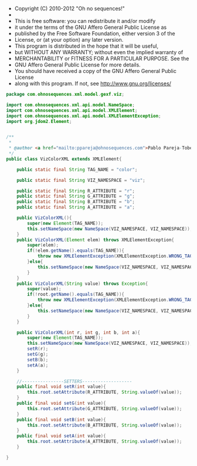 
 * Copyright (C) 2010-2012  "Oh no sequences!"
 *
 * This is free software: you can redistribute it and/or modify
 * it under the terms of the GNU Affero General Public License as
 * published by the Free Software Foundation, either version 3 of the
 * License, or (at your option) any later version.
 * This program is distributed in the hope that it will be useful,
 * but WITHOUT ANY WARRANTY; without even the implied warranty of
 * MERCHANTABILITY or FITNESS FOR A PARTICULAR PURPOSE.  See the
 * GNU Affero General Public License for more details.
 * You should have received a copy of the GNU Affero General Public License
 * along with this program.  If not, see <http://www.gnu.org/licenses/>


```java
package com.ohnosequences.xml.model.gexf.viz;

import com.ohnosequences.xml.api.model.NameSpace;
import com.ohnosequences.xml.api.model.XMLElement;
import com.ohnosequences.xml.api.model.XMLElementException;
import org.jdom2.Element;


/**
 *
 * @author <a href="mailto:ppareja@ohnosequences.com">Pablo Pareja-Tobes</a>
 */
public class VizColorXML extends XMLElement{

    public static final String TAG_NAME = "color";

    public static final String VIZ_NAMESPACE = "viz";

    public static final String R_ATTRIBUTE = "r";
    public static final String G_ATTRIBUTE = "g";
    public static final String B_ATTRIBUTE = "b";
    public static final String A_ATTRIBUTE = "a";

    public VizColorXML(){
        super(new Element(TAG_NAME));
        this.setNameSpace(new NameSpace(VIZ_NAMESPACE, VIZ_NAMESPACE));
    }
    public VizColorXML(Element elem) throws XMLElementException{
        super(elem);
        if(!elem.getName().equals(TAG_NAME)){
            throw new XMLElementException(XMLElementException.WRONG_TAG_NAME,new XMLElement(elem));
        }else{
            this.setNameSpace(new NameSpace(VIZ_NAMESPACE, VIZ_NAMESPACE));
        }
    }
    public VizColorXML(String value) throws Exception{
        super(value);
        if(!root.getName().equals(TAG_NAME)){
            throw new XMLElementException(XMLElementException.WRONG_TAG_NAME,new XMLElement(value));
        }else{
            this.setNameSpace(new NameSpace(VIZ_NAMESPACE, VIZ_NAMESPACE));
        }
    }

    public VizColorXML(int r, int g, int b, int a){
        super(new Element(TAG_NAME));
        this.setNameSpace(new NameSpace(VIZ_NAMESPACE, VIZ_NAMESPACE));
        setR(r);
        setG(g);
        setB(b);
        setA(a);
    }

    //----------------SETTERS-------------------
    public final void setR(int value){
        this.root.setAttribute(R_ATTRIBUTE, String.valueOf(value));
    }
    public final void setG(int value){
        this.root.setAttribute(G_ATTRIBUTE, String.valueOf(value));
    }
    public final void setB(int value){
        this.root.setAttribute(B_ATTRIBUTE, String.valueOf(value));
    }
    public final void setA(int value){
        this.root.setAttribute(A_ATTRIBUTE, String.valueOf(value));
    }

}

```




[main/java/com/ohnosequences/BioinfoUtil.java]: ../../../../BioinfoUtil.java.md
[main/java/com/ohnosequences/util/BitOperations.java]: ../../../../util/BitOperations.java.md
[main/java/com/ohnosequences/util/blast/BlastExporter.java]: ../../../../util/blast/BlastExporter.java.md
[main/java/com/ohnosequences/util/blast/BlastSubset.java]: ../../../../util/blast/BlastSubset.java.md
[main/java/com/ohnosequences/util/CodonUtil.java]: ../../../../util/CodonUtil.java.md
[main/java/com/ohnosequences/util/Entry.java]: ../../../../util/Entry.java.md
[main/java/com/ohnosequences/util/Executable.java]: ../../../../util/Executable.java.md
[main/java/com/ohnosequences/util/ExecuteFromFile.java]: ../../../../util/ExecuteFromFile.java.md
[main/java/com/ohnosequences/util/fasta/FastaSubSeq.java]: ../../../../util/fasta/FastaSubSeq.java.md
[main/java/com/ohnosequences/util/fasta/FastaUtil.java]: ../../../../util/fasta/FastaUtil.java.md
[main/java/com/ohnosequences/util/fasta/MultifastaSelector.java]: ../../../../util/fasta/MultifastaSelector.java.md
[main/java/com/ohnosequences/util/fasta/SearchFastaHeaders.java]: ../../../../util/fasta/SearchFastaHeaders.java.md
[main/java/com/ohnosequences/util/fasta/SearchFastaSequence.java]: ../../../../util/fasta/SearchFastaSequence.java.md
[main/java/com/ohnosequences/util/file/FileUtil.java]: ../../../../util/file/FileUtil.java.md
[main/java/com/ohnosequences/util/file/FnaFileFilter.java]: ../../../../util/file/FnaFileFilter.java.md
[main/java/com/ohnosequences/util/file/GenomeFilesParser.java]: ../../../../util/file/GenomeFilesParser.java.md
[main/java/com/ohnosequences/util/file/PttFileFilter.java]: ../../../../util/file/PttFileFilter.java.md
[main/java/com/ohnosequences/util/file/RntFileFilter.java]: ../../../../util/file/RntFileFilter.java.md
[main/java/com/ohnosequences/util/genbank/GBCommon.java]: ../../../../util/genbank/GBCommon.java.md
[main/java/com/ohnosequences/util/gephi/GephiExporter.java]: ../../../../util/gephi/GephiExporter.java.md
[main/java/com/ohnosequences/util/gephi/GexfToDotExporter.java]: ../../../../util/gephi/GexfToDotExporter.java.md
[main/java/com/ohnosequences/util/go/GOExporter.java]: ../../../../util/go/GOExporter.java.md
[main/java/com/ohnosequences/util/model/Feature.java]: ../../../../util/model/Feature.java.md
[main/java/com/ohnosequences/util/model/Intergenic.java]: ../../../../util/model/Intergenic.java.md
[main/java/com/ohnosequences/util/model/PalindromicityResult.java]: ../../../../util/model/PalindromicityResult.java.md
[main/java/com/ohnosequences/util/ncbi/TaxonomyLoader.java]: ../../../../util/ncbi/TaxonomyLoader.java.md
[main/java/com/ohnosequences/util/oric/OricDataRetriever.java]: ../../../../util/oric/OricDataRetriever.java.md
[main/java/com/ohnosequences/util/Pair.java]: ../../../../util/Pair.java.md
[main/java/com/ohnosequences/util/pal/PalindromicityAnalyzer.java]: ../../../../util/pal/PalindromicityAnalyzer.java.md
[main/java/com/ohnosequences/util/security/MD5.java]: ../../../../util/security/MD5.java.md
[main/java/com/ohnosequences/util/seq/SeqUtil.java]: ../../../../util/seq/SeqUtil.java.md
[main/java/com/ohnosequences/util/statistics/StatisticalValues.java]: ../../../../util/statistics/StatisticalValues.java.md
[main/java/com/ohnosequences/util/uniprot/UniprotProteinRetreiver.java]: ../../../../util/uniprot/UniprotProteinRetreiver.java.md
[main/java/com/ohnosequences/xml/api/interfaces/IAttribute.java]: ../../../api/interfaces/IAttribute.java.md
[main/java/com/ohnosequences/xml/api/interfaces/IElement.java]: ../../../api/interfaces/IElement.java.md
[main/java/com/ohnosequences/xml/api/interfaces/INameSpace.java]: ../../../api/interfaces/INameSpace.java.md
[main/java/com/ohnosequences/xml/api/interfaces/IXmlThing.java]: ../../../api/interfaces/IXmlThing.java.md
[main/java/com/ohnosequences/xml/api/interfaces/package-info.java]: ../../../api/interfaces/package-info.java.md
[main/java/com/ohnosequences/xml/api/model/NameSpace.java]: ../../../api/model/NameSpace.java.md
[main/java/com/ohnosequences/xml/api/model/package-info.java]: ../../../api/model/package-info.java.md
[main/java/com/ohnosequences/xml/api/model/XMLAttribute.java]: ../../../api/model/XMLAttribute.java.md
[main/java/com/ohnosequences/xml/api/model/XMLElement.java]: ../../../api/model/XMLElement.java.md
[main/java/com/ohnosequences/xml/api/model/XMLElementException.java]: ../../../api/model/XMLElementException.java.md
[main/java/com/ohnosequences/xml/api/util/XMLUtil.java]: ../../../api/util/XMLUtil.java.md
[main/java/com/ohnosequences/xml/model/Annotation.java]: ../../Annotation.java.md
[main/java/com/ohnosequences/xml/model/bio4j/Bio4jNodeIndexXML.java]: ../../bio4j/Bio4jNodeIndexXML.java.md
[main/java/com/ohnosequences/xml/model/bio4j/Bio4jNodeXML.java]: ../../bio4j/Bio4jNodeXML.java.md
[main/java/com/ohnosequences/xml/model/bio4j/Bio4jPropertyXML.java]: ../../bio4j/Bio4jPropertyXML.java.md
[main/java/com/ohnosequences/xml/model/bio4j/Bio4jRelationshipIndexXML.java]: ../../bio4j/Bio4jRelationshipIndexXML.java.md
[main/java/com/ohnosequences/xml/model/bio4j/Bio4jRelationshipXML.java]: ../../bio4j/Bio4jRelationshipXML.java.md
[main/java/com/ohnosequences/xml/model/bio4j/UniprotDataXML.java]: ../../bio4j/UniprotDataXML.java.md
[main/java/com/ohnosequences/xml/model/BlastOutput.java]: ../../BlastOutput.java.md
[main/java/com/ohnosequences/xml/model/BlastOutputParam.java]: ../../BlastOutputParam.java.md
[main/java/com/ohnosequences/xml/model/Codon.java]: ../../Codon.java.md
[main/java/com/ohnosequences/xml/model/ContigXML.java]: ../../ContigXML.java.md
[main/java/com/ohnosequences/xml/model/cufflinks/CuffLinksElement.java]: ../../cufflinks/CuffLinksElement.java.md
[main/java/com/ohnosequences/xml/model/embl/EmblXML.java]: ../../embl/EmblXML.java.md
[main/java/com/ohnosequences/xml/model/Frameshift.java]: ../../Frameshift.java.md
[main/java/com/ohnosequences/xml/model/Gap.java]: ../../Gap.java.md
[main/java/com/ohnosequences/xml/model/gb/GenBankXML.java]: ../../gb/GenBankXML.java.md
[main/java/com/ohnosequences/xml/model/genome/feature/Feature.java]: ../../genome/feature/Feature.java.md
[main/java/com/ohnosequences/xml/model/genome/feature/Intergenic.java]: ../../genome/feature/Intergenic.java.md
[main/java/com/ohnosequences/xml/model/genome/feature/MisRNA.java]: ../../genome/feature/MisRNA.java.md
[main/java/com/ohnosequences/xml/model/genome/feature/ORF.java]: ../../genome/feature/ORF.java.md
[main/java/com/ohnosequences/xml/model/genome/feature/RNA.java]: ../../genome/feature/RNA.java.md
[main/java/com/ohnosequences/xml/model/genome/feature/RRNA.java]: ../../genome/feature/RRNA.java.md
[main/java/com/ohnosequences/xml/model/genome/feature/TRNA.java]: ../../genome/feature/TRNA.java.md
[main/java/com/ohnosequences/xml/model/genome/GenomeElement.java]: ../../genome/GenomeElement.java.md
[main/java/com/ohnosequences/xml/model/gexf/AttributesXML.java]: ../AttributesXML.java.md
[main/java/com/ohnosequences/xml/model/gexf/AttributeXML.java]: ../AttributeXML.java.md
[main/java/com/ohnosequences/xml/model/gexf/AttValuesXML.java]: ../AttValuesXML.java.md
[main/java/com/ohnosequences/xml/model/gexf/AttValueXML.java]: ../AttValueXML.java.md
[main/java/com/ohnosequences/xml/model/gexf/EdgesXML.java]: ../EdgesXML.java.md
[main/java/com/ohnosequences/xml/model/gexf/EdgeXML.java]: ../EdgeXML.java.md
[main/java/com/ohnosequences/xml/model/gexf/GexfXML.java]: ../GexfXML.java.md
[main/java/com/ohnosequences/xml/model/gexf/GraphXML.java]: ../GraphXML.java.md
[main/java/com/ohnosequences/xml/model/gexf/NodesXML.java]: ../NodesXML.java.md
[main/java/com/ohnosequences/xml/model/gexf/NodeXML.java]: ../NodeXML.java.md
[main/java/com/ohnosequences/xml/model/gexf/SpellsXML.java]: ../SpellsXML.java.md
[main/java/com/ohnosequences/xml/model/gexf/SpellXML.java]: ../SpellXML.java.md
[main/java/com/ohnosequences/xml/model/gexf/viz/VizColorXML.java]: VizColorXML.java.md
[main/java/com/ohnosequences/xml/model/gexf/viz/VizPositionXML.java]: VizPositionXML.java.md
[main/java/com/ohnosequences/xml/model/gexf/viz/VizSizeXML.java]: VizSizeXML.java.md
[main/java/com/ohnosequences/xml/model/go/GoAnnotationXML.java]: ../../go/GoAnnotationXML.java.md
[main/java/com/ohnosequences/xml/model/go/GOSlimXML.java]: ../../go/GOSlimXML.java.md
[main/java/com/ohnosequences/xml/model/go/GoTermXML.java]: ../../go/GoTermXML.java.md
[main/java/com/ohnosequences/xml/model/go/SlimSetXML.java]: ../../go/SlimSetXML.java.md
[main/java/com/ohnosequences/xml/model/graphml/DataXML.java]: ../../graphml/DataXML.java.md
[main/java/com/ohnosequences/xml/model/graphml/EdgeXML.java]: ../../graphml/EdgeXML.java.md
[main/java/com/ohnosequences/xml/model/graphml/GraphmlXML.java]: ../../graphml/GraphmlXML.java.md
[main/java/com/ohnosequences/xml/model/graphml/GraphXML.java]: ../../graphml/GraphXML.java.md
[main/java/com/ohnosequences/xml/model/graphml/KeyXML.java]: ../../graphml/KeyXML.java.md
[main/java/com/ohnosequences/xml/model/graphml/NodeXML.java]: ../../graphml/NodeXML.java.md
[main/java/com/ohnosequences/xml/model/Hit.java]: ../../Hit.java.md
[main/java/com/ohnosequences/xml/model/Hsp.java]: ../../Hsp.java.md
[main/java/com/ohnosequences/xml/model/HspSet.java]: ../../HspSet.java.md
[main/java/com/ohnosequences/xml/model/Iteration.java]: ../../Iteration.java.md
[main/java/com/ohnosequences/xml/model/logs/LogRecordXML.java]: ../../logs/LogRecordXML.java.md
[main/java/com/ohnosequences/xml/model/metagenomics/ReadResultXML.java]: ../../metagenomics/ReadResultXML.java.md
[main/java/com/ohnosequences/xml/model/metagenomics/ReadXML.java]: ../../metagenomics/ReadXML.java.md
[main/java/com/ohnosequences/xml/model/metagenomics/SampleXML.java]: ../../metagenomics/SampleXML.java.md
[main/java/com/ohnosequences/xml/model/MetagenomicsDataXML.java]: ../../MetagenomicsDataXML.java.md
[main/java/com/ohnosequences/xml/model/mg7/MG7DataXML.java]: ../../mg7/MG7DataXML.java.md
[main/java/com/ohnosequences/xml/model/mg7/ReadResultXML.java]: ../../mg7/ReadResultXML.java.md
[main/java/com/ohnosequences/xml/model/mg7/SampleXML.java]: ../../mg7/SampleXML.java.md
[main/java/com/ohnosequences/xml/model/ncbi/NCBITaxonomyNodeXML.java]: ../../ncbi/NCBITaxonomyNodeXML.java.md
[main/java/com/ohnosequences/xml/model/oric/Oric.java]: ../../oric/Oric.java.md
[main/java/com/ohnosequences/xml/model/Overlap.java]: ../../Overlap.java.md
[main/java/com/ohnosequences/xml/model/pal/PalindromicityResultXML.java]: ../../pal/PalindromicityResultXML.java.md
[main/java/com/ohnosequences/xml/model/pg/Primer.java]: ../../pg/Primer.java.md
[main/java/com/ohnosequences/xml/model/PredictedGene.java]: ../../PredictedGene.java.md
[main/java/com/ohnosequences/xml/model/PredictedGenes.java]: ../../PredictedGenes.java.md
[main/java/com/ohnosequences/xml/model/PredictedRna.java]: ../../PredictedRna.java.md
[main/java/com/ohnosequences/xml/model/PredictedRnas.java]: ../../PredictedRnas.java.md
[main/java/com/ohnosequences/xml/model/uniprot/ArticleXML.java]: ../../uniprot/ArticleXML.java.md
[main/java/com/ohnosequences/xml/model/uniprot/CommentXML.java]: ../../uniprot/CommentXML.java.md
[main/java/com/ohnosequences/xml/model/uniprot/FeatureXML.java]: ../../uniprot/FeatureXML.java.md
[main/java/com/ohnosequences/xml/model/uniprot/InterproXML.java]: ../../uniprot/InterproXML.java.md
[main/java/com/ohnosequences/xml/model/uniprot/IsoformXML.java]: ../../uniprot/IsoformXML.java.md
[main/java/com/ohnosequences/xml/model/uniprot/KeywordXML.java]: ../../uniprot/KeywordXML.java.md
[main/java/com/ohnosequences/xml/model/uniprot/ProteinXML.java]: ../../uniprot/ProteinXML.java.md
[main/java/com/ohnosequences/xml/model/uniprot/SubcellularLocationXML.java]: ../../uniprot/SubcellularLocationXML.java.md
[main/java/com/ohnosequences/xml/model/util/Argument.java]: ../../util/Argument.java.md
[main/java/com/ohnosequences/xml/model/util/Arguments.java]: ../../util/Arguments.java.md
[main/java/com/ohnosequences/xml/model/util/Error.java]: ../../util/Error.java.md
[main/java/com/ohnosequences/xml/model/util/Execution.java]: ../../util/Execution.java.md
[main/java/com/ohnosequences/xml/model/util/FlexXMLWrapperClassCreator.java]: ../../util/FlexXMLWrapperClassCreator.java.md
[main/java/com/ohnosequences/xml/model/util/ScheduledExecutions.java]: ../../util/ScheduledExecutions.java.md
[main/java/com/ohnosequences/xml/model/util/XMLWrapperClass.java]: ../../util/XMLWrapperClass.java.md
[main/java/com/ohnosequences/xml/model/util/XMLWrapperClassCreator.java]: ../../util/XMLWrapperClassCreator.java.md
[main/java/com/ohnosequences/xml/model/wip/Region.java]: ../../wip/Region.java.md
[main/java/com/ohnosequences/xml/model/wip/WipPosition.java]: ../../wip/WipPosition.java.md
[main/java/com/ohnosequences/xml/model/wip/WipResult.java]: ../../wip/WipResult.java.md